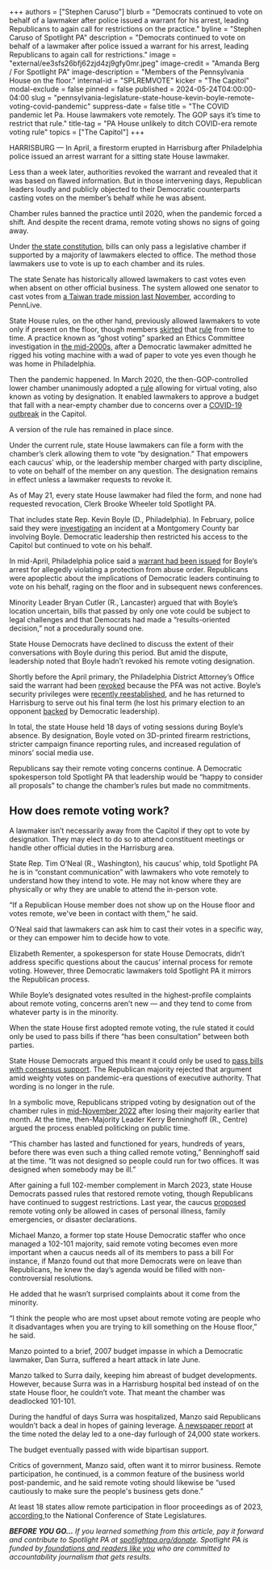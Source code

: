 +++
authors = ["Stephen Caruso"]
blurb = "Democrats continued to vote on behalf of a lawmaker after police issued a warrant for his arrest, leading Republicans to again call for restrictions on the practice."
byline = "Stephen Caruso of Spotlight PA"
description = "Democrats continued to vote on behalf of a lawmaker after police issued a warrant for his arrest, leading Republicans to again call for restrictions."
image = "external/ee3sfs26bfj62zjd4zj9gfy0mr.jpeg"
image-credit = "Amanda Berg / For Spotlight PA"
image-description = "Members of the Pennsylvania House on the floor."
internal-id = "SPLREMVOTE"
kicker = "The Capitol"
modal-exclude = false
pinned = false
published = 2024-05-24T04:00:00-04:00
slug = "pennsylvania-legislature-state-house-kevin-boyle-remote-voting-covid-pandemic"
suppress-date = false
title = "The COVID pandemic let Pa. House lawmakers vote remotely. The GOP says it’s time to restrict that rule."
title-tag = "PA House unlikely to ditch COVID-era remote voting rule"
topics = ["The Capitol"]
+++

HARRISBURG — In April, a firestorm erupted in Harrisburg after Philadelphia police issued an arrest warrant for a sitting state House lawmaker.

Less than a week later, authorities revoked the warrant and revealed that it was based on flawed information. But in those intervening days, Republican leaders loudly and publicly objected to their Democratic counterparts casting votes on the member’s behalf while he was absent.

Chamber rules banned the practice until 2020, when the pandemic forced a shift. And despite the recent drama, remote voting shows no signs of going away.

<script src="https://www.spotlightpa.org/embed.js" async></script><div data-spl-embed-version="1" data-spl-src="https://www.spotlightpa.org/embeds/newsletter/?cta=Stay%20up%20to%20date%20on%20the%20General%20Assembly%2C%20state%20budget%2C%20governor's%20office%2C%20and%20more%20with%20our%20free%20daily%20newsletter.&eyebrow=discover%20more&preselect=papost"></div>

Under <a href="https://web.archive.org/20121113224231/https://www.legis.state.pa.us/cfdocs/legis/LI/consCheck.cfm?txtType=HTM&amp;ttl=00&amp;div=0&amp;chpt=3&amp;sctn=4&amp;subsctn=0">the state constitution</a>, bills can only pass a legislative chamber if supported by a majority of lawmakers elected to office. The method those lawmakers use to vote is up to each chamber and its rules.

The state Senate has historically allowed lawmakers to cast votes even when absent on other official business. The system allowed one senator to cast votes from <a href="https://www.pennlive.com/news/2023/11/3-pa-lawmakers-cast-their-votes-from-taiwan-on-issues-from-penn-state-funding-to-pension-increases.html">a Taiwan trade mission last November</a>, according to PennLive.

State House rules, on the other hand, previously allowed lawmakers to vote only if present on the floor, though members <a href="https://web.archive.org/20170506204007/https://www.wtae.com/article/pa-representative-from-washington-county-absent-for-budget-vote-still-voted-says-he-doesn-t-know-how-it-happened/7476382">skirted</a> that <a href="https://web.archive.org/20191101235415/https://www.pennlive.com/midstate/2015/12/boo_ghosts_make_a_return_to_th.html">rule</a> from time to time. A practice known as “ghost voting” sparked an Ethics Committee investigation in <a href="https://web.archive.org/20231127142448/https://www.poconorecord.com/story/news/2004/03/31/harrisburg-to-probe-ghost-voting/51067650007/">the mid-2000s,</a> after a Democratic lawmaker admitted he rigged his voting machine with a wad of paper to vote yes even though he was home in Philadelphia.

Then the pandemic happened. In March 2020, the then-GOP-controlled lower chamber unanimously adopted a <a href="https://web.archive.org/20200504052250/https://www.legis.state.pa.us/CFDOCS/Legis/RC/Public/rc_view_action2.cfm?sess_yr=2019&amp;sess_ind=0&amp;rc_body=H&amp;rc_nbr=1128">rule</a> allowing for virtual voting, also known as voting by designation. It enabled lawmakers to approve a budget that fall with a near-empty chamber due to concerns over a <a href="https://web.archive.org/20201124145228/https://penncapital-star.com/covid-19/amid-covid-in-capitol-pa-general-assembly-finishes-budget-with-no-new-taxes-no-furloughs-and-no-new-aid/">COVID-19 outbreak</a> in the Capitol.

A version of the rule has remained in place since.

Under the current rule, state House lawmakers can file a form with the chamber’s clerk allowing them to vote “by designation.” That empowers each caucus’ whip, or the leadership member charged with party discipline, to vote on behalf of the member on any question. The designation remains in effect unless a lawmaker requests to revoke it.

As of May 21, every state House lawmaker had filed the form, and none had requested revocation, Clerk Brooke Wheeler told Spotlight PA.

That includes state Rep. Kevin Boyle (D., Philadelphia). In February, police said they were <a href="https://web.archive.org/20240212111004/https://www.cbsnews.com/philadelphia/news/pennsylvania-state-representative-kevin-boyle-banned-from-bar-allegedly-threatened-staff-police/">investigating</a> an incident at a Montgomery County bar involving Boyle. Democratic leadership then restricted his access to the Capitol but continued to vote on his behalf.

In mid-April, Philadelphia police said a <a href="https://web.archive.org/20240524123843/https://www.inquirer.com/politics/pennsylvania/kevin-boyle-arrest-warrant-election-20240416.html?query=kevin%20boyle">warrant had been issued</a> for Boyle’s arrest for allegedly violating a protection from abuse order. Republicans were apoplectic about the implications of Democratic leaders continuing to vote on his behalf, raging on the floor and in subsequent news conferences.

Minority Leader Bryan Cutler (R., Lancaster) argued that with Boyle’s location uncertain, bills that passed by only one vote could be subject to legal challenges and that Democrats had made a “results-oriented decision,” not a procedurally sound one.

State House Democrats have declined to discuss the extent of their conversations with Boyle during this period. But amid the dispute, leadership noted that Boyle hadn’t revoked his remote voting designation.

Shortly before the April primary, the Philadelphia District Attorney’s Office said the warrant had been <a href="https://web.archive.org/20240422205903/https://www.inquirer.com/news/philadelphia/kevin-boyle-arrest-warrant-withdrawn-20240422.html">revoked</a> because the PFA was not active. Boyle’s security privileges were <a href="https://web.archive.org/20240522104824/https://www.inquirer.com/politics/pennsylvania/kevin-boyle-returns-pa-house-20240521.html">recently reestablished</a>, and he has returned to Harrisburg to serve out his final term (he lost his primary election to an opponent <a href="https://www.spotlightpa.org/news/2024/04/pennsylvania-election-results-2024-primary-state-house-bryan-cutler-kevin-boyle-incumbents/">backed</a> by Democratic leadership).

In total, the state House held 18 days of voting sessions during Boyle’s absence. By designation, Boyle voted on 3D-printed firearm restrictions, stricter campaign finance reporting rules, and increased regulation of minors’ social media use.

Republicans say their remote voting concerns continue. A Democratic spokesperson told Spotlight PA that leadership would be “happy to consider all proposals” to change the chamber’s rules but made no commitments.

## How does remote voting work?

A lawmaker isn’t necessarily away from the Capitol if they opt to vote by designation. They may elect to do so to attend constituent meetings or handle other official duties in the Harrisburg area.

State Rep. Tim O’Neal (R., Washington), his caucus’ whip, told Spotlight PA he is in “constant communication” with lawmakers who vote remotely to understand how they intend to vote. He may not know where they are physically or why they are unable to attend the in-person vote.

“If a Republican House member does not show up on the House floor and votes remote, we&#39;ve been in contact with them,” he said.

O’Neal said that lawmakers can ask him to cast their votes in a specific way, or they can empower him to decide how to vote.

Elizabeth Rementer, a spokesperson for state House Democrats, didn’t address specific questions about the caucus’ internal process for remote voting. However, three Democratic lawmakers told Spotlight PA it mirrors the Republican process.

While Boyle’s designated votes resulted in the highest-profile complaints about remote voting, concerns aren’t new — and they tend to come from whatever party is in the minority.

When the state House first adopted remote voting, the rule stated it could only be used to pass bills if there “has been consultation” between both parties.

State House Democrats argued this meant it could only be used to <a href="https://web.archive.org/20240524095557/https://x.com/StephenJ_Caruso/status/1247576030480683008">pass bills with consensus support</a>. The Republican majority rejected that argument amid weighty votes on pandemic-era questions of executive authority. That wording is no longer in the rule.

In a symbolic move, Republicans stripped voting by designation out of the chamber rules in <a href="https://web.archive.org/20240524095631/https://x.com/StephenJ_Caruso/status/1592958911585583104">mid-November 2022</a> after losing their majority earlier that month. At the time, then-Majority Leader Kerry Benninghoff (R., Centre) argued the process enabled politicking on public time.

“This chamber has lasted and functioned for years, hundreds of years, before there was even such a thing called remote voting,” Benninghoff said at the time. “It was not designed so people could run for two offices. It was designed when somebody may be ill.”

After gaining a full 102-member complement in March 2023, state House Democrats passed rules that restored remote voting, though Republicans have continued to suggest restrictions. Last year, the caucus <a href="https://web.archive.org/20240524095710/https://x.com/StephenJ_Caruso/status/1611415765252739072">proposed</a> remote voting only be allowed in cases of personal illness, family emergencies, or disaster declarations.

Michael Manzo, a former top state House Democratic staffer who once managed a 102-101 majority, said remote voting becomes even more important when a caucus needs all of its members to pass a bill For instance, if Manzo found out that more Democrats were on leave than Republicans, he knew the day’s agenda would be filled with non-controversial resolutions.

He added that he wasn’t surprised complaints about it come from the minority.

“I think the people who are most upset about remote voting are people who it disadvantages when you are trying to kill something on the House floor,” he said.

<script src="https://www.spotlightpa.org/embed.js" async></script><div data-spl-embed-version="1" data-spl-src="https://www.spotlightpa.org/embeds/donate/"></div>

Manzo pointed to a brief, 2007 budget impasse in which a Democratic lawmaker, Dan Surra, suffered a heart attack in late June.

Manzo talked to Surra daily, keeping him abreast of budget developments. However, because Surra was in a Harrisburg hospital bed instead of on the state House floor, he couldn’t vote. That meant the chamber was deadlocked 101-101.

During the handful of days Surra was hospitalized, Manzo said Republicans wouldn’t back a deal in hopes of gaining leverage. <a href="https://web.archive.org/20240524143022/https://www.newspapers.com/image/566689376/?terms=Surra">A newspaper report</a> at the time noted the delay led to a one-day furlough of 24,000 state workers.

The budget eventually passed with wide bipartisan support.

Critics of government, Manzo said, often want it to mirror business. Remote participation, he continued, is a common feature of the business world post-pandemic, and he said remote voting should likewise be “used cautiously to make sure the people&#39;s business gets done.”

At least 18 states allow remote participation in floor proceedings as of 2023, <a href="https://web.archive.org/20240104184546/https://www.ncsl.org/about-state-legislatures/rules-on-remote-participation">according </a>to the National Conference of State Legislatures.

<strong><em>BEFORE YOU GO…</em></strong><em> If you learned something from this article, pay it forward and contribute to Spotlight PA at </em><a href="https://www.spotlightpa.org/donate"><em>spotlightpa.org/donate</em></a><em>. Spotlight PA is funded by</em><a href="https://www.spotlightpa.org/support"><em> foundations and readers like you</em></a><em> who are committed to accountability journalism that gets results.</em>
